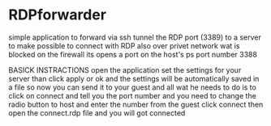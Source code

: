 # RDPforwarder
simple application to forward via ssh tunnel the RDP port (3389) to a server to make possible to connect with RDP also over privet network 
wat is blocked on the firewall
its opens a port on the host's ps port number 3388

BASICK INSTRACTIONS
open the application set the settings for your server than click apply or ok and the settings will be automatically saved in a file so now you can send it to your guest and all wat he needs to do is to click on connect and tell you the port number and you need to change the radio button to host and enter the number from the guest click connect then open the connect.rdp file and you will got connected
